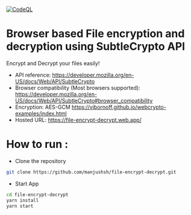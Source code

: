 [![CodeQL](https://github.com/manjushsh/file-encrypt-decrypt/actions/workflows/codeql.yml/badge.svg?branch=test%2Fci-cd)](https://github.com/manjushsh/file-encrypt-decrypt/actions/workflows/codeql.yml)

# Browser based File encryption and decryption using SubtleCrypto API

Encrypt and Decrypt your files easily!

- API reference: <https://developer.mozilla.org/en-US/docs/Web/API/SubtleCrypto>
- Browser compatibility (Most browsers supported): <https://developer.mozilla.org/en-US/docs/Web/API/SubtleCrypto#browser_compatibility>
- Encryption: AES-GCM <https://vibornoff.github.io/webcrypto-examples/index.html>
- Hosted URL: <https://file-encrypt-decrypt.web.app/>


# How to run :
- Clone the repository

```bash
git clone https://github.com/manjushsh/file-encrypt-decrypt.git
```

- Start App

```bash
cd file-encrypt-decrypt
yarn install
yarn start
```
